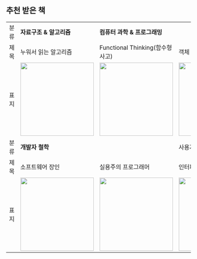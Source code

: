 ## 추천 받은 책

<table>
  <tr>
    <td>분류</td>
    <td><b>자료구조 & 알고리즘</b></td>
    <td colspan="3"><b>컴퓨터 과학 & 프로그래밍</b></td>
  </tr>
  <tr>
    <td>제목</td>
    <td>누워서 읽는 알고리즘</td>
    <td>Functional Thinking(함수형 사고)</td>
    <td>객체 지향의 사실과 오해</td>
    <td>HTTP 완벽 가이드</td>
  </tr>
  <tr>
    <td>표지</td>
    <td><img width=200 src="https://github.com/bgyoons/FEDC/assets/73841260/c805ae54-a71f-49bf-b63c-67a572549c3f"></td>
    <td><img width=200 src="https://www.hanbit.co.kr/data/books/B6064588422_l.jpg"></td>
    <td><img width=200 src="https://github.com/bgyoons/FEDC/assets/73841260/79d7b4c3-71b6-4a14-8a9d-c82d630aa7d8"></td>
    <td><img width=200 src="https://github.com/bgyoons/Study-with-me/assets/73841260/8bbc88c7-5ef8-4a21-a326-faa6bbc22f36"></td>
  </tr>
  <tr>
    <td>분류</td>
    <td colspan="2"><b>개발자 철학</b></td>
    <td>사용자 경험(UX)</td>
  </tr>
  <tr>
    <td>제목</td>
    <td>소프트웨어 장인</td>
    <td>실용주의 프로그래머</td>
    <td>인터페이스 없는 인터페이스</td>
  </tr>
  <tr>
    <td>표지</td>
    <td><img width=200 src="https://github.com/bgyoons/Study-with-me/assets/73841260/ef74d79f-2327-468f-8537-708d1c5231ac"></td>
    <td><img width=200 src="https://github.com/bgyoons/Study-with-me/assets/73841260/82ee6e21-45e4-4c3d-87af-6e3338c76ad9"></td>
    <td><img width=200 src="https://github.com/bgyoons/Study-with-me/assets/73841260/fbd52012-3778-4739-9b14-99ca9c7de929"></td>
  </tr>
</table>
